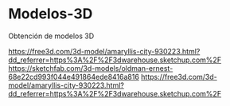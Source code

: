 # Modelos-3D
Obtención de modelos 3D

https://free3d.com/3d-model/amaryllis-city-930223.html?dd_referrer=https%3A%2F%2F3dwarehouse.sketchup.com%2F
https://sketchfab.com/3d-models/oldman-ernest-68e22cd993f044e491864ede8416a816 
https://free3d.com/3d-model/amaryllis-city-930223.html?dd_referrer=https%3A%2F%2F3dwarehouse.sketchup.com%2F
